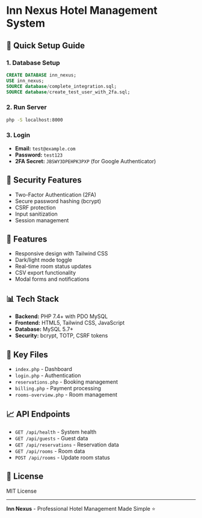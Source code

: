 # Inn Nexus Hotel Management System

## 🚀 Quick Setup Guide

### 1. Database Setup
```sql
CREATE DATABASE inn_nexus;
USE inn_nexus;
SOURCE database/complete_integration.sql;
SOURCE database/create_test_user_with_2fa.sql;
```

### 2. Run Server
```bash
php -S localhost:8000
```

### 3. Login
- **Email:** `test@example.com`
- **Password:** `test123`
- **2FA Secret:** `JBSWY3DPEHPK3PXP` (for Google Authenticator)

## 🔐 Security Features
- Two-Factor Authentication (2FA)
- Secure password hashing (bcrypt)
- CSRF protection
- Input sanitization
- Session management

## 🎨 Features
- Responsive design with Tailwind CSS
- Dark/light mode toggle
- Real-time room status updates
- CSV export functionality
- Modal forms and notifications

## 📊 Tech Stack
- **Backend:** PHP 7.4+ with PDO MySQL
- **Frontend:** HTML5, Tailwind CSS, JavaScript
- **Database:** MySQL 5.7+
- **Security:** bcrypt, TOTP, CSRF tokens

## 📁 Key Files
- `index.php` - Dashboard
- `login.php` - Authentication
- `reservations.php` - Booking management
- `billing.php` - Payment processing
- `rooms-overview.php` - Room management

## 📈 API Endpoints
- `GET /api/health` - System health
- `GET /api/guests` - Guest data
- `GET /api/reservations` - Reservation data
- `GET /api/rooms` - Room data
- `POST /api/rooms` - Update room status

## 📝 License
MIT License

---

**Inn Nexus** - Professional Hotel Management Made Simple ⭐
